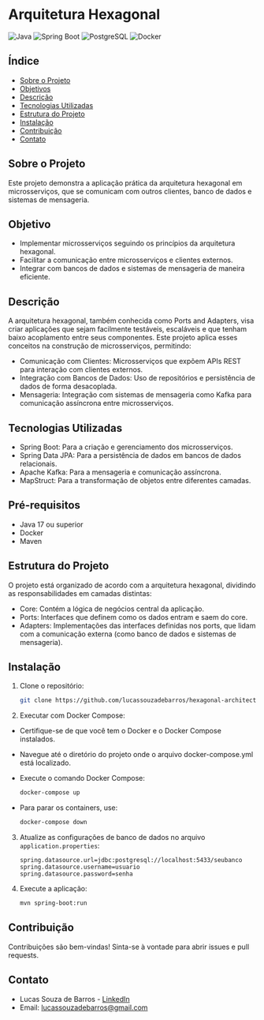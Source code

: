 # Arquitetura Hexagonal

![Java](https://img.shields.io/badge/Java-ED8B00?style=for-the-badge&logo=java&logoColor=white)
![Spring Boot](https://img.shields.io/badge/Spring%20Boot-6DB33F?style=for-the-badge&logo=spring-boot&logoColor=white)
![PostgreSQL](https://img.shields.io/badge/postgresql-4169E1?style=for-the-badge&logo=postgresql&logoColor=blue&color=%23f6f7f8)
![Docker](https://img.shields.io/badge/docker-2496ED?style=for-the-badge&logo=docker&logoColor=white)

## Índice
- [Sobre o Projeto](#sobre-o-projeto)
- [Objetivos](#Objetivo)
- [Descrição](#Descrição)
- [Tecnologias Utilizadas](#tecnologias-utilizadas)
- [Estrutura do Projeto](#Estrutura-do-Projeto)
- [Instalação](#instalação)
- [Contribuição](#contribuição)
- [Contato](#contato)


## Sobre o Projeto
Este projeto demonstra a aplicação prática da arquitetura hexagonal em microsserviços, que se comunicam com outros clientes, banco de dados e sistemas de mensageria.

## Objetivo
- Implementar microsserviços seguindo os princípios da arquitetura hexagonal.
- Facilitar a comunicação entre microsserviços e clientes externos.
- Integrar com bancos de dados e sistemas de mensageria de maneira eficiente.

## Descrição
A arquitetura hexagonal, também conhecida como Ports and Adapters, visa criar aplicações que sejam facilmente testáveis, escaláveis e que tenham baixo acoplamento entre seus componentes. Este projeto aplica esses conceitos na construção de microsserviços, permitindo:

- Comunicação com Clientes: Microsserviços que expõem APIs REST para interação com clientes externos.
- Integração com Bancos de Dados: Uso de repositórios e persistência de dados de forma desacoplada.
- Mensageria: Integração com sistemas de mensageria como Kafka para comunicação assíncrona entre microsserviços.

## Tecnologias Utilizadas
- Spring Boot: Para a criação e gerenciamento dos microsserviços.
- Spring Data JPA: Para a persistência de dados em bancos de dados relacionais.
- Apache Kafka: Para a mensageria e comunicação assíncrona.
- MapStruct: Para a transformação de objetos entre diferentes camadas.

## Pré-requisitos
- Java 17 ou superior
- Docker
- Maven

## Estrutura do Projeto
O projeto está organizado de acordo com a arquitetura hexagonal, dividindo as responsabilidades 
em camadas distintas:

- Core: Contém a lógica de negócios central da aplicação.
- Ports: Interfaces que definem como os dados entram e saem do core.
- Adapters: Implementações das interfaces definidas nos ports, que lidam com a comunicação 
  externa (como banco de dados e sistemas de mensageria).


## Instalação
1. Clone o repositório:
    ```bash
    git clone https://github.com/lucassouzadebarros/hexagonal-architecture.git    
    ```
2. Executar com Docker Compose:

- Certifique-se de que você tem o Docker e o Docker Compose instalados.
- Navegue até o diretório do projeto onde o arquivo docker-compose.yml está localizado.
- Execute o comando Docker Compose:

    ```bash
    docker-compose up
    ```
- Para parar os containers, use:
     ```bash
    docker-compose down
    ```

3. Atualize as configurações de banco de dados no arquivo `application.properties`:
    ```properties
    spring.datasource.url=jdbc:postgresql://localhost:5433/seubanco
    spring.datasource.username=usuario
    spring.datasource.password=senha
    ```
4. Execute a aplicação:
    ```bash
    mvn spring-boot:run
    ```

## Contribuição
Contribuições são bem-vindas! Sinta-se à vontade para abrir issues e pull requests. 


## Contato
- Lucas Souza de Barros - [LinkedIn](https://www.linkedin.com/in/lucassouzadebarros/)
- Email: lucassouzadebarros@gmail.com
